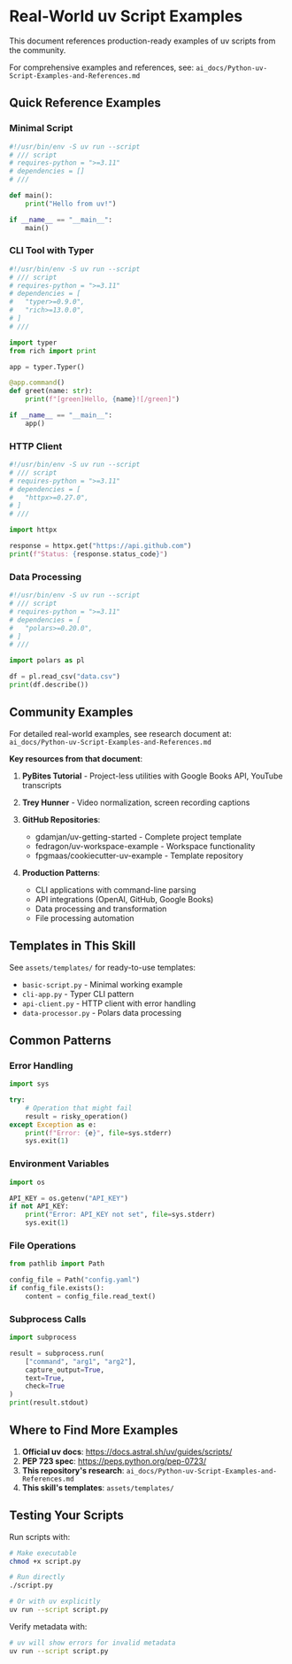 # Real-World uv Script Examples

This document references production-ready examples of uv scripts from the community.

For comprehensive examples and references, see: `ai_docs/Python-uv-Script-Examples-and-References.md`

## Quick Reference Examples

### Minimal Script

```python
#!/usr/bin/env -S uv run --script
# /// script
# requires-python = ">=3.11"
# dependencies = []
# ///

def main():
    print("Hello from uv!")

if __name__ == "__main__":
    main()
```

### CLI Tool with Typer

```python
#!/usr/bin/env -S uv run --script
# /// script
# requires-python = ">=3.11"
# dependencies = [
#   "typer>=0.9.0",
#   "rich>=13.0.0",
# ]
# ///

import typer
from rich import print

app = typer.Typer()

@app.command()
def greet(name: str):
    print(f"[green]Hello, {name}![/green]")

if __name__ == "__main__":
    app()
```

### HTTP Client

```python
#!/usr/bin/env -S uv run --script
# /// script
# requires-python = ">=3.11"
# dependencies = [
#   "httpx>=0.27.0",
# ]
# ///

import httpx

response = httpx.get("https://api.github.com")
print(f"Status: {response.status_code}")
```

### Data Processing

```python
#!/usr/bin/env -S uv run --script
# /// script
# requires-python = ">=3.11"
# dependencies = [
#   "polars>=0.20.0",
# ]
# ///

import polars as pl

df = pl.read_csv("data.csv")
print(df.describe())
```

## Community Examples

For detailed real-world examples, see research document at:
`ai_docs/Python-uv-Script-Examples-and-References.md`

**Key resources from that document**:

1. **PyBites Tutorial** - Project-less utilities with Google Books API, YouTube transcripts
2. **Trey Hunner** - Video normalization, screen recording captions
3. **GitHub Repositories**:
   - gdamjan/uv-getting-started - Complete project template
   - fedragon/uv-workspace-example - Workspace functionality
   - fpgmaas/cookiecutter-uv-example - Template repository

4. **Production Patterns**:
   - CLI applications with command-line parsing
   - API integrations (OpenAI, GitHub, Google Books)
   - Data processing and transformation
   - File processing automation

## Templates in This Skill

See `assets/templates/` for ready-to-use templates:

- `basic-script.py` - Minimal working example
- `cli-app.py` - Typer CLI pattern
- `api-client.py` - HTTP client with error handling
- `data-processor.py` - Polars data processing

## Common Patterns

### Error Handling

```python
import sys

try:
    # Operation that might fail
    result = risky_operation()
except Exception as e:
    print(f"Error: {e}", file=sys.stderr)
    sys.exit(1)
```

### Environment Variables

```python
import os

API_KEY = os.getenv("API_KEY")
if not API_KEY:
    print("Error: API_KEY not set", file=sys.stderr)
    sys.exit(1)
```

### File Operations

```python
from pathlib import Path

config_file = Path("config.yaml")
if config_file.exists():
    content = config_file.read_text()
```

### Subprocess Calls

```python
import subprocess

result = subprocess.run(
    ["command", "arg1", "arg2"],
    capture_output=True,
    text=True,
    check=True
)
print(result.stdout)
```

## Where to Find More Examples

1. **Official uv docs**: <https://docs.astral.sh/uv/guides/scripts/>
2. **PEP 723 spec**: <https://peps.python.org/pep-0723/>
3. **This repository's research**: `ai_docs/Python-uv-Script-Examples-and-References.md`
4. **This skill's templates**: `assets/templates/`

## Testing Your Scripts

Run scripts with:

```bash
# Make executable
chmod +x script.py

# Run directly
./script.py

# Or with uv explicitly
uv run --script script.py
```

Verify metadata with:

```bash
# uv will show errors for invalid metadata
uv run --script script.py
```
